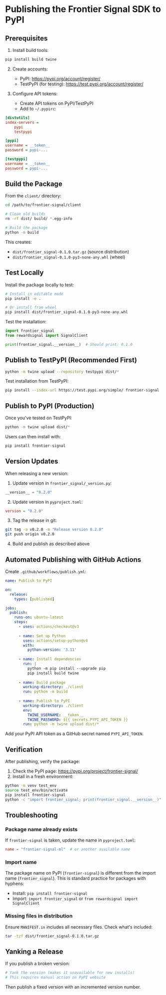 # Publishing the Frontier Signal SDK to PyPI

## Prerequisites

1. Install build tools:

```bash
pip install build twine
```

2. Create accounts:
   - PyPI: https://pypi.org/account/register/
   - TestPyPI (for testing): https://test.pypi.org/account/register/

3. Configure API tokens:
   - Create API tokens on PyPI/TestPyPI
   - Add to `~/.pypirc`:

```ini
[distutils]
index-servers =
    pypi
    testpypi

[pypi]
username = __token__
password = pypi-...

[testpypi]
username = __token__
password = pypi-...
```

## Build the Package

From the `client/` directory:

```bash
cd /path/to/frontier-signal/client

# Clean old builds
rm -rf dist/ build/ *.egg-info

# Build the package
python -m build
```

This creates:
- `dist/frontier_signal-0.1.0.tar.gz` (source distribution)
- `dist/frontier_signal-0.1.0-py3-none-any.whl` (wheel)

## Test Locally

Install the package locally to test:

```bash
# Install in editable mode
pip install -e .

# Or install from wheel
pip install dist/frontier_signal-0.1.0-py3-none-any.whl
```

Test the installation:

```python
import frontier_signal
from rewardsignal import SignalClient

print(frontier_signal.__version__)  # Should print: 0.1.0
```

## Publish to TestPyPI (Recommended First)

```bash
python -m twine upload --repository testpypi dist/*
```

Test installation from TestPyPI:

```bash
pip install --index-url https://test.pypi.org/simple/ frontier-signal
```

## Publish to PyPI (Production)

Once you've tested on TestPyPI:

```bash
python -m twine upload dist/*
```

Users can then install with:

```bash
pip install frontier-signal
```

## Version Updates

When releasing a new version:

1. Update version in `frontier_signal/_version.py`:
```python
__version__ = "0.2.0"
```

2. Update version in `pyproject.toml`:
```toml
version = "0.2.0"
```

3. Tag the release in git:
```bash
git tag -a v0.2.0 -m "Release version 0.2.0"
git push origin v0.2.0
```

4. Build and publish as described above

## Automated Publishing with GitHub Actions

Create `.github/workflows/publish.yml`:

```yaml
name: Publish to PyPI

on:
  release:
    types: [published]

jobs:
  publish:
    runs-on: ubuntu-latest
    steps:
      - uses: actions/checkout@v3
      
      - name: Set up Python
        uses: actions/setup-python@v4
        with:
          python-version: '3.11'
      
      - name: Install dependencies
        run: |
          python -m pip install --upgrade pip
          pip install build twine
      
      - name: Build package
        working-directory: ./client
        run: python -m build
      
      - name: Publish to PyPI
        working-directory: ./client
        env:
          TWINE_USERNAME: __token__
          TWINE_PASSWORD: ${{ secrets.PYPI_API_TOKEN }}
        run: python -m twine upload dist/*
```

Add your PyPI API token as a GitHub secret named `PYPI_API_TOKEN`.

## Verification

After publishing, verify the package:

1. Check the PyPI page: https://pypi.org/project/frontier-signal/
2. Install in a fresh environment:
```bash
python -m venv test_env
source test_env/bin/activate
pip install frontier-signal
python -c "import frontier_signal; print(frontier_signal.__version__)"
```

## Troubleshooting

### Package name already exists
If `frontier-signal` is taken, update the name in `pyproject.toml`:
```toml
name = "frontier-signal-ml"  # or another available name
```

### Import name
The package name on PyPI (`frontier-signal`) is different from the import name (`frontier_signal`). This is standard practice for packages with hyphens:
- Install: `pip install frontier-signal`
- Import: `import frontier_signal` or `from rewardsignal import SignalClient`

### Missing files in distribution
Ensure `MANIFEST.in` includes all necessary files. Check what's included:
```bash
tar -tzf dist/frontier_signal-0.1.0.tar.gz
```

## Yanking a Release

If you publish a broken version:

```bash
# Yank the version (makes it unavailable for new installs)
# This requires manual action on PyPI website
```

Then publish a fixed version with an incremented version number.
